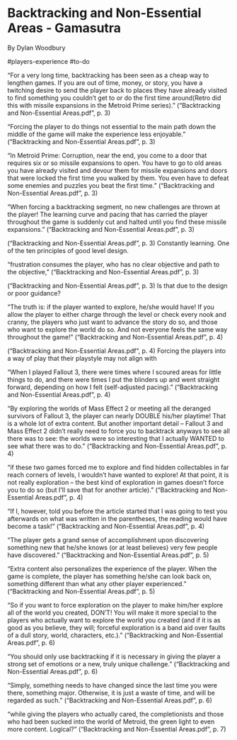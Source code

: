 # Backtracking and Non-Essential Areas - Gamasutra

By Dylan Woodbury

#players-experience #to-do 

“For a very long time, backtracking has been seen as a cheap way to lengthen games. If you are out of time, money, or story, you have a twitching desire to send the player back to places they have already visited to find something you couldn’t get to or do the first time around(Retro did this with missile expansions in the Metroid Prime series).” (“Backtracking and Non-Essential Areas.pdf”, p. 3)

“Forcing the player to do things not essential to the main path down the middle of the game will make the experience less enjoyable.” (“Backtracking and Non-Essential Areas.pdf”, p. 3)

“In Metroid Prime: Corruption, near the end, you come to a door that requires six or so missile expansions to open. You have to go to old areas you have already visited and devour them for missile expansions and doors that were locked the first time you walked by them. You even have to defeat some enemies and puzzles you beat the first time.” (“Backtracking and Non-Essential Areas.pdf”, p. 3)

“When forcing a backtracking segment, no new challenges are thrown at the player! The learning curve and pacing that has carried the player throughout the game is suddenly cut and halted until you find these missile expansions.” (“Backtracking and Non-Essential Areas.pdf”, p. 3)

(“Backtracking and Non-Essential Areas.pdf”, p. 3) Constantly learning. One of the ten principles of good level design.

“frustration consumes the player, who has no clear objective and path to the objective,” (“Backtracking and Non-Essential Areas.pdf”, p. 3)

(“Backtracking and Non-Essential Areas.pdf”, p. 3) Is that due to the design or poor guidance?

“The truth is: if the player wanted to explore, he/she would have! If you allow the player to either charge through the level or check every nook and cranny, the players who just want to advance the story do so, and those who want to explore the world do so. And not everyone feels the same way throughout the game!” (“Backtracking and Non-Essential Areas.pdf”, p. 4)

(“Backtracking and Non-Essential Areas.pdf”, p. 4) Forcing the players into a way of play that their playstyle may not align with

“When I played Fallout 3, there were times where I scoured areas for little things to do, and there were times I put the blinders up and went straight forward, depending on how I felt (self-adjusted pacing).” (“Backtracking and Non-Essential Areas.pdf”, p. 4)

“By exploring the worlds of Mass Effect 2 or meeting all the deranged survivors of Fallout 3, the player can nearly DOUBLE his/her playtime! That is a whole lot of extra content. But another important detail – Fallout 3 and Mass Effect 2 didn’t really need to force you to backtrack anyways to see all there was to see: the worlds were so interesting that I actually WANTED to see what there was to do.” (“Backtracking and Non-Essential Areas.pdf”, p. 4)

“if these two games forced me to explore and find hidden collectables in far reach corners of levels, I wouldn’t have wanted to explore! At that point, it is not really exploration – the best kind of exploration in games doesn’t force you to do so (but I’ll save that for another article).” (“Backtracking and Non-Essential Areas.pdf”, p. 4)

“If I, however, told you before the article started that I was going to test you afterwards on what was written in the parentheses, the reading would have become a task!” (“Backtracking and Non-Essential Areas.pdf”, p. 4)

“The player gets a grand sense of accomplishment upon discovering something new that he/she knows (or at least believes) very few people have discovered.” (“Backtracking and Non-Essential Areas.pdf”, p. 5)

“Extra content also personalizes the experience of the player. When the game is complete, the player has something he/she can look back on, something different than what any other player experienced.” (“Backtracking and Non-Essential Areas.pdf”, p. 5)

“So if you want to force exploration on the player to make him/her explore all of the world you created, DON’T! You will make it more special to the players who actually want to explore the world you created (and if it is as good as you believe, they will; forceful exploration is a band aid over faults of a dull story, world, characters, etc.).” (“Backtracking and Non-Essential Areas.pdf”, p. 6)

“You should only use backtracking if it is necessary in giving the player a strong set of emotions or a new, truly unique challenge.” (“Backtracking and Non-Essential Areas.pdf”, p. 6)

“Simply, something needs to have changed since the last time you were there, something major. Otherwise, it is just a waste of time, and will be regarded as such.” (“Backtracking and Non-Essential Areas.pdf”, p. 6)

“while giving the players who actually cared, the completionists and those who had been sucked into the world of Metroid, the green light to even more content. Logical?” (“Backtracking and Non-Essential Areas.pdf”, p. 7)


